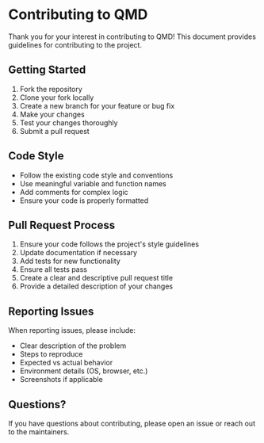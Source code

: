 # Contributing to QMD

Thank you for your interest in contributing to QMD! This document provides guidelines for contributing to the project.

## Getting Started

1. Fork the repository
2. Clone your fork locally
3. Create a new branch for your feature or bug fix
4. Make your changes
5. Test your changes thoroughly
6. Submit a pull request

## Code Style

- Follow the existing code style and conventions
- Use meaningful variable and function names
- Add comments for complex logic
- Ensure your code is properly formatted

## Pull Request Process

1. Ensure your code follows the project's style guidelines
2. Update documentation if necessary
3. Add tests for new functionality
4. Ensure all tests pass
5. Create a clear and descriptive pull request title
6. Provide a detailed description of your changes

## Reporting Issues

When reporting issues, please include:
- Clear description of the problem
- Steps to reproduce
- Expected vs actual behavior
- Environment details (OS, browser, etc.)
- Screenshots if applicable

## Questions?

If you have questions about contributing, please open an issue or reach out to the maintainers.